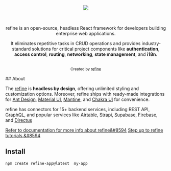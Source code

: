 <div align="center" style="margin: 30px;">
    <a href="https://refine.dev">
    <img src="https://refine.ams3.cdn.digitaloceanspaces.com/refine_logo.png"  align="center" />
    </a>
</div>
<br/>
<div align="center">refine is an open-source, headless React framework for developers building enterprise web applications.

It eliminates repetitive tasks in CRUD operations and provides industry-standard solutions for critical project components like **authentication**, **access control**, **routing**, **networking**, **state management**, and **i18n**. 

</div>
<br/>

<div align="center">
  <sub>Created by <a href="https://refine.dev">refine</a></sub>
</div>

## About 

The [refine](https://refine.dev/) is **headless by design**, offering unlimited styling and customization options. Moreover, refine ships with ready-made integrations for [Ant Design](https://ant.design/), [Material UI](https://mui.com/material-ui/getting-started/overview/), [Mantine](https://mantine.dev/), and [Chakra UI](https://chakra-ui.com/) for convenience.

  refine has connectors for 15+ backend services, including REST API, [GraphQL](https://graphql.org/), and popular services like [Airtable](https://www.airtable.com/), [Strapi](https://strapi.io/), [Supabase](https://supabase.com/), [Firebase](https://firebase.google.com/), and [Directus](https://directus.io/)

[Refer to documentation for more info about refine&#8594](https://refine.dev/docs/)
[Step up to refine tutorials &#8594](https://refine.dev/docs/tutorial/introduction/index/)

## Install

```
npm create refine-app@latest  my-app
```
